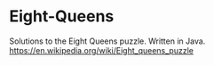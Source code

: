 # Eight-Queens
Solutions to the Eight Queens puzzle. Written in Java.
https://en.wikipedia.org/wiki/Eight_queens_puzzle
